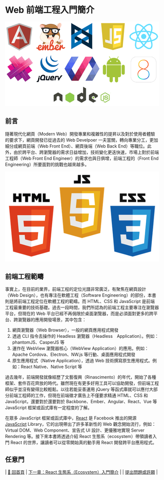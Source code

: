 # Web 前端工程入門簡介

![Web 前端工程入門簡介介](./images/frameworks.png "Web 前端工程入門簡介")

## 前言
隨著現代化網頁（Modern Web）開發專業和複雜性的提昇以及對於使用者體驗的要求下，網頁開發已從過去的 Web Develpoer 一夫當關，轉向專業分工，更加細分成網頁前端（Web Front End）、網頁後端（Web Back End）等職位。此外，由於跨平台、跨瀏覽器的需求日益增加，技術變化更迭快速，市場上對於前端工程師（Web Front End Engineer）的需求也與日俱增，前端工程的（Front End Engineering）所要面對的挑戰也越來越多。

![Web 前端工程入門簡介介](./images/html-css-js.png "Web 前端工程入門簡介")

## 前端工程範疇
事實上，在目前的業界，前端工程的定位光譜非常廣泛，有聚焦在網頁設計（Web Design），也有專注在軟體工程（Software Engineering）的部份，本書則是將前端工程定位在軟體工程的範疇。而 HTML、CSS 和 JavaScript 是前端工程最重要的技術基礎。過去一段時間，我們所認為的前端工程主要專注在瀏覽器平台，但現在的 Web 平台已經不再侷限於桌面瀏覽器，而是必須面對更多的跨平台、跨瀏覽器的應用開發場景，其中包含：

1. 網頁瀏覽器（Web Browser），一般的網頁應用程式開發
2. 透過 CLI 指令去操作的 Headless 瀏覽器（Headless　Application）。例如：phantomJS、CasperJS 等
3. 運作在 WebView 瀏覽器核心（WebView Application）的應用。例如：Apache Cordova、Electron、NW.js 等行動、桌面應用程式開發
4. 原生應用程式（Native Application），透過 Web 技術撰寫原生應用程式。例如：React Native、Native Script 等

過去幾年，前端開發就像經歷了文藝復興（Rinascimento）的年代，開始了各種框架、套件百花齊放的時代。雖然現在有更多好用工具可以協助開發，但前端工程師似乎並沒有變得比較輕鬆。以往若能妥善運用 jQuery 等函式庫就可以應付大部分前端工程師的工作，但現在前端徵才廣告上不僅要求精通 HTML、CSS 和 JavaScript，還要對於還要對於 Backbone、Ember、Angular、React、Vue 等 JavaScript 框架或函式庫有一定程度的了解。

在眾多 JavaScript 框架或函式庫中，[React](https://facebook.github.io/react/) 是 Facebook 推出的開源 [JavaScript](https://en.wikipedia.org/wiki/JavaScript) Library，它的出現帶出了許多革新性的 Web 觀念開始流行，例如：Virtual DOM、Web Component、宣告式 UI 設計、更優雅地實現 Server Rendering 等。接下來本書將透過介紹 React 生態系（ecosystem）帶領讀者入門 React 的世界，讓讀者可以從零開始真的動手用 React 開發跨平台應用程式。

## 任意門
| [:door: 回首頁](https://github.com/kdchang/reactjs101) | [下一章：React 生態系（Ecosystem）入門簡介](https://github.com/kdchang/reactjs101/blob/master/Ch01/react-ecosystem-introduction.md) |
| [提出問題或許願](https://github.com/kdchang/reactjs101/issues) |

